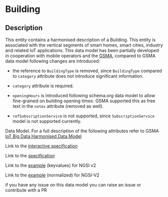 # Building

## Description 

This entity contains a harmonised description of a Building. This entity is associated with the vertical segments of smart homes, smart cities, industry and related IoT applications.
This data model has been partially developed in cooperation with mobile operators and the [GSMA](https://www.gsma.com/iot/iot-big-data/), compared to GSMA data model following changes are introduced:
-   the reference to `BuildingType` is removed, since `BuildingType` compared to
    `category` attribute does not introduce significant information.

-   `category` attribute is required.
-   `openingHours` is introduced following schema.org data model to allow
    fine-grained on building opening times. GSMA supported this as free text in
    the `notes` attribute (removed as well).

-   `refSubscriptionService` is not supported, since `SubscriptionService` model
    is not supported currently.

Data Model. For a full description of the following attributes refer to GSMA [IoT Big Data Harmonised Data Model](https://github.com/GSMADeveloper/NGSI-LD-Entities)


Link to the [interactive specification](https://swagger.lab.fiware.org/?url=https://smart-data-models.github.io/dataModel.Building/Building/swagger.yaml)

Link to the [specification](https://smart-data-models.github.io/dataModel.Building/Building/doc/spec.md)

Link to the [example](https://smart-data-models.github.io/dataModel.Building/Building/examples/example.json) (keyvalues) for NGSI v2

Link to the [example](https://smart-data-models.github.io/dataModel.Building/Building/examples/example-normalized.json) (normalized) for NGSI-V2


 if you have any issue on this data model you can raise an issue or contribute with a PR